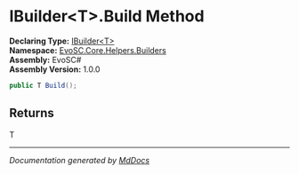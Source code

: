 ﻿<!--  
  <auto-generated>   
    The contents of this file were generated by a tool.  
    Changes to this file may be list if the file is regenerated  
  </auto-generated>   
-->

# IBuilder\<T\>.Build Method

**Declaring Type:** [IBuilder\<T\>](../index.md)  
**Namespace:** [EvoSC.Core.Helpers.Builders](../../index.md)  
**Assembly:** EvoSC\#  
**Assembly Version:** 1.0.0

```csharp
public T Build();
```

## Returns

T

___

*Documentation generated by [MdDocs](https://github.com/ap0llo/mddocs)*

